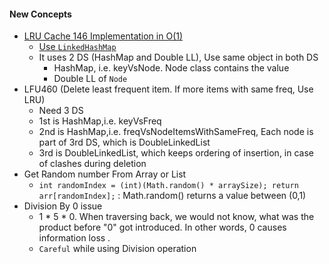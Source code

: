 #### New Concepts
- [LRU Cache 146 Implementation in O(1)](./Leetcode/src/main/java/com/p2/random/topinterviewques/LRUCache.java)
  - [Use `LinkedHashMap`](https://medium.com/@greekykhs/how-linkedhashmap-works-internally-in-java-409846a4f08)
  - It uses 2 DS (HashMap and Double LL), Use same object in both DS
    - HashMap, i.e. keyVsNode. Node class contains the value
    - Double LL of `Node`   
- LFU460 (Delete least frequent item. If more items with same freq, Use LRU) 
  - Need 3 DS
  - 1st is HashMap,i.e. keyVsFreq
  - 2nd is HashMap,i.e. freqVsNodeItemsWithSameFreq, Each node is part of 3rd DS, which is DoubleLinkedList
  - 3rd is DoubleLinkedList, which keeps ordering of insertion, in case of clashes during deletion
- Get Random number From Array or List
  - `int randomIndex = (int)(Math.random() * arraySize); return arr[randomIndex];` : Math.random() returns a value between (0,1)
- Division By 0 issue
  - 1 * 5 * 0. When traversing back, we would not know, what was the product before "0" got introduced. In other words, 0 causes information loss .
  - `Careful` while using Division operation 
